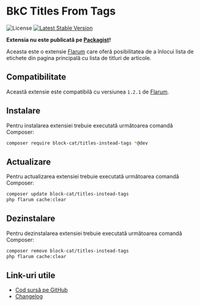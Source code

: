 # BkC Titles From Tags

![License](https://img.shields.io/badge/license-MIT-blue.svg) [![Latest Stable Version](https://img.shields.io/packagist/v/block-cat/titles-instead-tags.svg)](https://packagist.org/packages/block-cat/titles-instead-tags)

**Extensia nu este publicată pe [Packagist](https://packagist.org/)!**

Aceasta este o extensie [Flarum](https://flarum.org/) care oferă posibilitatea de a înlocui lista de etichete din pagina principală cu lista de titluri de articole.

## Compatibilitate

Această extensie este compatibilă cu versiunea `1.2.1` de [Flarum](https://flarum.org/).

## Instalare

Pentru instalarea extensiei trebuie executată următoarea comandă Composer:

```sh
composer require block-cat/titles-instead-tags *@dev
```

## Actualizare

Pentru actualizarea extensiei trebuie executată următoarea comandă Composer:

```sh
composer update block-cat/titles-instead-tags
php flarum cache:clear
```

## Dezinstalare

Pentru dezinstalarea extensiei trebuie executată următoarea comandă Composer:

```sh
composer remove block-cat/titles-instead-tags
php flarum cache:clear
```

## Link-uri utile

- [Cod sursă pe GitHub](https://github.com/block-cat/titles-instead-tags)
- [Changelog](CHANGELOG.md)
